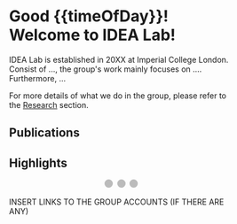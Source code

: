<h1> Good {{timeOfDay}}! Welcome to IDEA Lab! </h1>

IDEA Lab is established in 20XX at Imperial College London. Consist of ..., the group's work mainly focuses on .... Furthermore, ...

For more details of what we do in the group, please refer to the <a style = " white-space:nowrap; " href="https://idea-lab-ic.github.io/#/research/README">Research</a> section.

<h2> Publications </h2>



<h2> Highlights </h2>
<!-- AUTOMATIC SLIDESHOW -->
<div class="slideshow-container">

  <div class="mySlides fade">
    <!-- <div class="numbertext">1 / 3</div> -->
    <img src="/../_media/Computational-Tools-event.jpg" style="width:100%">
    <!-- <div class="text">Caption Text</div> -->
  </div>

  <div class="mySlides fade">
    <!-- <div class="numbertext">2 / 3</div> -->
    <img src="/../_media/genericBackground.jpg" style="width:100%">
    <!-- <div class="text">Caption Two</div> -->
  </div>

  <div class="mySlides fade">
    <!-- <div class="numbertext">3 / 3</div> -->
    <img src="/../_media/genericLogo.png" style="width:100%">
    <!-- <div class="text">Caption Three</div> -->
  </div>

  <!-- <a class="prev" onclick="plusSlides(-1)">&#10094;</a>
  <a class="next" onclick="plusSlides(1)">&#10095;</a> -->
</div>

<!-- <br> -->

<div style="text-align:center">
  <span class="dot" onclick="currentSlide(1)"></span> 
  <span class="dot" onclick="currentSlide(2)"></span> 
  <span class="dot" onclick="currentSlide(3)"></span> 
</div>



<!-- <h2> Past Events </h2> -->



INSERT LINKS TO THE GROUP ACCOUNTS (IF THERE ARE ANY)




<style>
 /* ------------------------- FOR THE SLIDESHOW ------------------------- */
  * {box-sizing: border-box}
  body { margin:0}
  .mySlides {display: none}
  img {vertical-align: middle;}

  /* Slideshow container */
  .slideshow-container {
    max-width: 1000px;
    position: relative;
    margin: auto;
  }

  /* Next & previous buttons */
  .prev, .next {
    cursor: pointer;
    position: absolute;
    top: 50%;
    width: auto;
    padding: 16px;
    margin-top: -22px;
    color: white;
    font-weight: bold;
    font-size: 18px;
    transition: 0.6s ease;
    border-radius: 0 3px 3px 0;
    user-select: none;
    background-color: rgba(187,187,187,0.4);
  }

  /* Position the "next button" to the right */
  .next {
    right: 0;
    border-radius: 3px 0 0 3px;
  }

  /* On hover, add a black background color with a little bit see-through */
  .prev:hover, .next:hover {
    background-color: rgba(0,0,0,0.8);
  }

  /* Caption text */
  .text {
    color: #f2f2f2;
    text-shadow: 1px 0.5px 1px #000001;
    font-size: 15px;
    padding: 8px 12px;
    position: absolute;
    bottom: 8px;
    width: 100%;
    text-align: center;
  }

  /* Number text (1/3 etc) */
  .numbertext {
    color: #f2f2f2;
    text-shadow: 1px 0.5px 1px #000001;
    font-size: 12px;
    padding: 8px 12px;
    position: absolute;
    top: 0;
  }

  /* The dots/bullets/indicators */
  .dot {
    cursor: pointer;
    height: 15px;
    width: 15px;
    margin: 0 2px;
    background-color: #bbb;
    border-style: solid;
    border-color: #bbb;
    border-radius: 50%;
    display: inline-block;
    transition: background-color 0.6s ease;
  }

  .dot:hover {
    background-color: #f7f7f7;
  }

  .active {
    background-color: #f7f7f7;
  }

  /* Fading animation */
  .fade {
    -webkit-animation-name: fade;
    -webkit-animation-duration: 1.5s;
    animation-name: fade;
    animation-duration: 1.5s;
  }

  @-webkit-keyframes fade {
    from {opacity: .4} 
    to {opacity: 1}
  }

  @keyframes fade {
    from {opacity: .4} 
    to {opacity: 1}
  }

  /* On smaller screens, decrease text size */
  @media only screen and (max-width: 300px) {
    .prev, .next,.text {font-size: 11px}
  }
 /* -------------------------------------------------------- */
</style>


<script>
//  FOR THE AUTO SLIDESHOW (if want to use the manual one, refer to imageSlideshow.md)
var slideIndex = 1;
showSlides(slideIndex);      

function showSlides() {
  var i;
  var slides = document.getElementsByClassName("mySlides");
  var dots = document.getElementsByClassName("dot");
  for (i = 0; i < slides.length; i++) {
    slides[i].style.display = "none";  
  }
  slideIndex++;
  if (slideIndex > slides.length) {slideIndex = 1}    
  for (i = 0; i < dots.length; i++) {
    dots[i].className = dots[i].className.replace(" active", "");
  }
  slides[slideIndex-1].style.display = "block";  
  dots[slideIndex-1].className += " active";
  setTimeout(showSlides, 2000); // Change image every 2 seconds
}

</script>